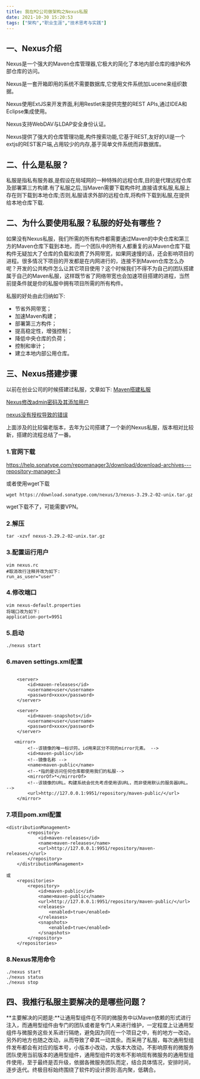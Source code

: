 ```yaml
---
title: 我在M2公司做架构之Nexus私服
date: 2021-10-30 15:20:53
tags: ["架构","职业生涯","技术思考与实践"]
---
```


## 一、Nexus介绍
Nexus是一个强大的Maven仓库管理器,它极大的简化了本地内部仓库的维护和外部仓库的访问。
<!--more-->

Nexus是一套开箱即用的系统不需要数据库,它使用文件系统加Lucene来组织数据。

Nexus使用ExtJS来开发界面,利用Restlet来提供完整的REST APIs,通过IDEA和Eclipse集成使用。

Nexus支持WebDAV与LDAP安全身份认证。

Nexus提供了强大的仓库管理功能,构件搜索功能,它基于REST,友好的UI是一个extjs的REST客户端,占用较少的内存,基于简单文件系统而非数据库。

## 二、什么是私服？
私服是指私有服务器,是假设在局域网的一种特殊的远程仓库,目的是代理远程仓库及部署第三方构建.有了私服之后,当Maven需要下载构件时,直接请求私服,私服上存在则下载到本地仓库;否则,私服请求外部的远程仓库,将构件下载到私服,在提供给本地仓库下载.


## 二、为什么要使用私服？私服的好处有哪些？
如果没有Nexus私服，我们所需的所有构件都需要通过Maven的中央仓库和第三方的Maven仓库下载到本地，而一个团队中的所有人都重复的从Maven仓库下载构件无疑加大了仓库的负载和浪费了外网带宽，如果网速慢的话，还会影响项目的进程。很多情况下项目的开发都是在内网进行的，连接不到Maven仓库怎么办呢？开发的公共构件怎么让其它项目使用？这个时候我们不得不为自己的团队搭建属于自己的Maven私服，这样既节省了网络带宽也会加速项目搭建的进程，当然前提条件就是你的私服中拥有项目所需的所有构件。

私服的好处由此归纳如下:

- 节省外网带宽；
- 加速Maven构建；
- 部署第三方构件；
- 提高稳定性，增强控制；
- 降低中央仓库的负荷；
- 控制和审计；
- 建立本地内部公用仓库。

## 三、Nexus搭建步骤
以前在创业公司的时候搭建过私服，文章如下:
[Maven搭建私服](https://www.cnblogs.com/youcong/p/9416938.html)

[Nexus修改admin密码及其添加用户](https://www.cnblogs.com/youcong/p/9438956.html)

[nexus没有授权导致的错误](https://www.cnblogs.com/youcong/p/11745609.html)

上面涉及的比较偏老版本，去年为公司搭建了一个新的Nexus私服，版本相对比较新，搭建的流程总结了一番。

### 1.官网下载
https://help.sonatype.com/repomanager3/download/download-archives---repository-manager-3

或者使用wget下载
```
wget https://download.sonatype.com/nexus/3/nexus-3.29.2-02-unix.tar.gz

```

wget下载不了，可能需要VPN。

### 2.解压
```
tar -xzvf nexus-3.29.2-02-unix.tar.gz

```
### 3.配置运行用户
```
vim nexus.rc
#取消改行注释并改为如下:
run_as_user="user"

```

### 4.修改端口
```
vim nexus-default.properties
将端口改为如下:
application-port=9951

```

### 5.启动
```
./nexus start

```

### 6.maven settings.xml配置
```

    <server>
        <id>maven-releases</id>
        <username>user</username>
        <password>xxxx</password>
    </server>
	
    <server>
        <id>maven-snapshots</id>
        <username>user</username>
        <password>xxxx</password>
    </server>
	
   <mirror>
        <!--该镜像的唯一标识符。id用来区分不同的mirror元素。 -->
        <id>maven-public</id>
        <!--镜像名称 -->
        <name>maven-public</name>
        <!--*指的是访问任何仓库都使用我们的私服-->
        <mirrorOf>*</mirrorOf>
        <!--该镜像的URL。构建系统会优先考虑使用该URL，而非使用默认的服务器URL。 -->
        <url>http://127.0.0.1:9951/repository/maven-public/</url>     
    </mirror>

```

### 7.项目pom.xml配置
```
<distributionManagement>
        <repository>
            <id>maven-releases</id>
            <name>maven-releases</name>
            <url>http://127.0.0.1:9951/repository/maven-releases/</url>
        </repository>
    </distributionManagement>

或
    <repositories>
        <repository>
            <id>maven-public</id>
            <name>maven-public</name>
            <url>http://127.0.0.1:9951/repository/maven-public/</url>
            <releases>
                <enabled>true</enabled>
            </releases>
            <snapshots>
                <enabled>true</enabled>
            </snapshots>
        </repository>
    </repositories>

```

### 8.Nexus常用命令
```
./nexus start
./nexus status
./nexus stop

```

## 四、我推行私服主要解决的是哪些问题？
**主要解决的问题是:**让通用型组件在不同的微服务中以Maven依赖的形式进行注入，而通用型组件由专门的团队或者是专门人来进行维护，一定程度上让通用型组件与微服务这些关系进行隔绝，避免因为同在一个项目之中，有的地方一改动，另外的地方也随之改动，从而导致了牵其一动其余。而采用了私服，每次通用型组件发布都会有对应的版本号，小版本小改动，大版本大改动，不影响原有的微服务团队使用当前版本的通用型组件，通用型组件的发布不影响现有微服务的通用型组件使用，至于最终是否升级，依据各微服务团队而定，结合具体情况，安排时间，逐步迭代。终极目标始终围绕了软件的设计原则:高内聚，低耦合。